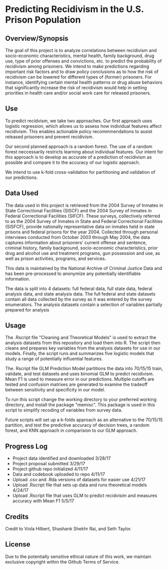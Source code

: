 # Predicting Recidivism in the U.S. Prison Population

## Overview/Synopsis
The goal of this project is to analyze correlations between recidivism and socio-economic characteristics, mental health, family background, drug use, type of prior offenses and convictions, etc. to predict the probability of recidivism among prisoners. We intend to make predictions regarding important risk factors and to draw policy conclusions as to how the risk of recidivism can be lowered for different types of (former) prisoners. For instance, identifying certain mental health patterns or drug abuse behaviors that significantly increase the risk of recidivism would help in setting priorities in health care and/or social work care for released prisoners.

## Use
To predict recidvism, we take two approaches. Our first approach uses logistic regression, which allows us to assess how individual features affect recidivism. This enables actionable policy recommmendations to assist released prisoners and prevent recidivism.

Our second planned approach is a random forest. The use of a random forest neccessarily restricts learning about individual features. Our intent for this approach is to develop as accurate of a prediction of recidivism as possible and compare it to the accuracy of our logistic approach. 

We intend to use k-fold cross-validation for partitioning and validation of our predictions. 

## Data Used
The data used in this project is retrieved from the 2004 Survey of Inmates in State Correctional Facilities (SISCF) and the 2004 Survey of Inmates in Federal Correctional Facilities (SIFCF). These surveys, collectively referred to as the 2004 Survey of Inmates in State and Federal Correctional Facilities (SISFCF), provide nationally representative data on inmates held in state prisons and federal prisons for the year 2004. Collected through personal interviews conducted from October 2003 through May 2004, the data captures information about prisoners’ current offense and sentence, criminal history, family background, socio-economic characteristics, prior drug and alcohol use and treatment programs, gun possession and use, as well as prison activities, programs, and services. 

This data is maintained by the National Archive of Criminal Justice Data and has been pre-processed to anonymize any potentially identifiable information. 

The data is split into 4 datasets: full federal data, full state data, federal analysis data, and state analysis data. The full federal and state datasets contain all data collected by the survey as it was entered by the survey enumerators. The analysis datasets contain a selection of variables partially prepared for analysis 

## Usage
The .Rscript file "Cleaning and Theoretical Models" is used to extract the analysis datasets from this repository and load them into R. The script then cleans and prepares key variables from the analysis datasets for use in our models. Finally, the script runs and summarizes five logistic models that study a range of potentially influential features. 

The. Rscript file GLM Prediction Model partitions the data into 70/15/15 train, validate, and test datasets and uses binomial GLM to predict recidivism. Mean F1 is used to measure error in our predictions. Multiple cutoffs are tested and confusion matrixes are generated to examine the tradeoff between sensitivity and specificity in our model.

To run this script change the working directory to your preferred working directory, and install the package "memisc". This package is used in this script to simplify recoding of variables from survey data. 

Future scripts will set up a k-folds approach as an alternative to the 70/15/15 partition, and test the predictive accuracy of decision trees, a random forest, and KNN approach in comparision to our GLM approach. 

## Progress Log
- Project data identified and downloaded 3/28/17
- Project proposal submitted 3/29/17
- Project github repo initialized 4/11/17
- Data and codebook uploaded to repo 4/11/17
- Upload .csv and .Rda versions of datasets for easier use 4/21/17
- Upload .Rscript file that sets up data and runs theoretical models 4/24/17
- Upload .Rscript file that uses GLM to predict recidvisim and measures accuracy with Mean F1 5/5/17

## Credits
Credit to Viola Hilbert, Shashank Shekhr Rai, and Seth Taylor.

## License
Due to the potentially sensitive ethical nature of this work, we maintain exclusive copyright within the Github Terms of Service. 
